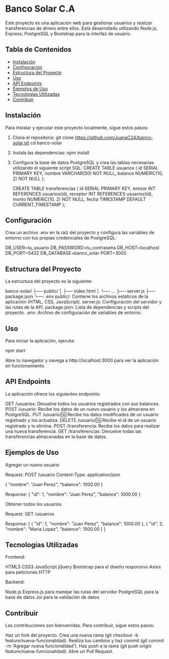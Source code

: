 # Banco Solar C.A

Este proyecto es una aplicación web para gestionar usuarios y realizar transferencias de dinero entre ellos. Está desarrollado utilizando Node.js, Express, PostgreSQL y Bootstrap para la interfaz de usuario.

## Tabla de Contenidos

- [Instalación](#instalación)
- [Configuración](#configuración)
- [Estructura del Proyecto](#estructura-del-proyecto)
- [Uso](#uso)
- [API Endpoints](#api-endpoints)
- [Ejemplos de Uso](#ejemplos-de-uso)
- [Tecnologías Utilizadas](#tecnologías-utilizadas)
- [Contribuir](#contribuir)


## Instalación

Para instalar y ejecutar este proyecto localmente, sigue estos pasos:

1. Clona el repositorio:
    git clone https://github.com/JuanaC24/banco-solar.git
    cd banco-solar

2. Instala las dependencias:
    npm install

3. Configura la base de datos PostgreSQL y crea las tablas necesarias utilizando el siguiente script SQL:
    CREATE TABLE usuarios (
        id SERIAL PRIMARY KEY,
        nombre VARCHAR(50) NOT NULL,
        balance NUMERIC(10, 2) NOT NULL
    );

    CREATE TABLE transferencias (
        id SERIAL PRIMARY KEY,
        emisor INT REFERENCES usuarios(id),
        receptor INT REFERENCES usuarios(id),
        monto NUMERIC(10, 2) NOT NULL,
        fecha TIMESTAMP DEFAULT CURRENT_TIMESTAMP
    );

## Configuración

Crea un archivo .env en la raíz del proyecto y configura las variables de entorno con tus propias credenciales de PostgreSQL:

DB_USER=tu_usuario
DB_PASSWORD=tu_contraseña
DB_HOST=localhost
DB_PORT=5432
DB_DATABASE=banco_solar
PORT=3000

## Estructura del Proyecto

La estructura del proyecto es la siguiente:

banco-solar/
├── public/
│   ├── index.html
│   └── ...
├── server.js
├── package.json
└── .env
public/: Contiene los archivos estáticos de la aplicación (HTML, CSS, JavaScript).
server.js: Configuración del servidor y las rutas de la API.
package.json: Lista de dependencias y scripts del proyecto.
.env: Archivo de configuración de variables de entorno.

## Uso

Para iniciar la aplicación, ejecuta:

npm start

Abre tu navegador y navega a http://localhost:3000 para ver la aplicación en funcionamiento.

## API Endpoints

La aplicación ofrece los siguientes endpoints:

GET /usuarios: Devuelve todos los usuarios registrados con sus balances.
POST /usuario: Recibe los datos de un nuevo usuario y los almacena en PostgreSQL.
PUT /usuario/:id: Recibe los datos modificados de un usuario registrado y los actualiza.
DELETE /usuario/:id: Recibe el id de un usuario registrado y lo elimina.
POST /transferencia: Recibe los datos para realizar una nueva transferencia.
GET /transferencias: Devuelve todas las transferencias almacenadas en la base de datos.

## Ejemplos de Uso

Agregar un nuevo usuario

Request:
POST /usuario
Content-Type: application/json

{
  "nombre": "Juan Perez",
  "balance": 1000.00
}

Response:
{
  "id": 1,
  "nombre": "Juan Perez",
  "balance": 1000.00
}

Obtener todos los usuarios

Request:
GET /usuarios

Response:
[
  {
    "id": 1,
    "nombre": "Juan Perez",
    "balance": 1000.00
  },
  {
    "id": 2,
    "nombre": "Maria Lopez",
    "balance": 1500.00
  }
]

## Tecnologías Utilizadas

Frontend:

HTML5
CSS3
JavaScript
jQuery
Bootstrap para el diseño responsivo
Axios para peticiones HTTP

Backend:

Node.js
Express.js para manejar las rutas del servidor
PostgreSQL para la base de datos
Joi para la validación de datos

## Contribuir

Las contribuciones son bienvenidas. Para contribuir, sigue estos pasos:

Haz un fork del proyecto.
Crea una nueva rama (git checkout -b feature/nueva-funcionalidad).
Realiza tus cambios y haz commit (git commit -m 'Agregar nueva funcionalidad').
Haz push a la rama (git push origin feature/nueva-funcionalidad).
Abre un Pull Request.


